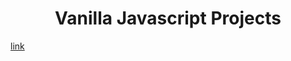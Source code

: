 # <h1 align="center"> Vanilla Javascript Projects </h1>
[link](https://github.com/GulsenZalova/Vanilla-Javascript-Projects/tree/master/Color%20Flipper)
